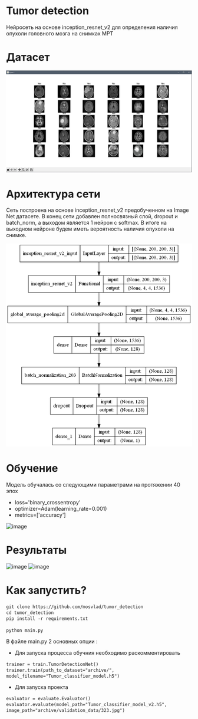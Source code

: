 # Tumor detection
Нейросеть на основе inception_resnet_v2 для определения наличия опухоли головного мозга на снимках МРТ

# Датасет

![dataset](https://github.com/mosvlad/tumor_detection/blob/main/images/DoUHOmFenJA.jpg?raw=true "Dataset")

# Архитектура сети

Сеть построена на основе inception_resnet_v2 предобученном на Image Net датасете. В конец сети добавлен полносвязный слой, dropout и batch_norm, а выходом является 1 нейрон с softmax. В итоге на выходном нейроне будем иметь вероятность наличия опухоли на снимке. 

![architecture](https://github.com/mosvlad/tumor_detection/blob/main/images/model_plot.png?raw=true "architecture")

# Обучение 

Модель обучалась со следующими параметрами на протяжении 40 эпох

* loss='binary_crossentropy'
* optimizer=Adam(learning_rate=0.001)
* metrics=['accuracy']

![image](https://user-images.githubusercontent.com/31764930/146544239-08ac2beb-797b-4081-b40f-8c839f4efba2.png)

# Результаты

![image](https://user-images.githubusercontent.com/31764930/146544623-31b63660-31b8-4736-ada0-a5bff32debaa.png)
![image](https://user-images.githubusercontent.com/31764930/146544633-7ffd16b3-9c7b-4fe8-b6fb-e2f2bcf5e86a.png)

# Как запустить?

```
git clone https://github.com/mosvlad/tumor_detection
cd tumor_detection
pip install -r requirements.txt

python main.py
```

В файле main.py 2 основных опции :
* Для запуска процесса обучния необходимо раскомментировать

```
trainer = train.TumorDetectionNet()
trainer.train(path_to_dataset="archive/", model_filename="Tumor_classifier_model.h5") 
```

* Для запуска проекта

```
evaluator = evaluate.Evaluator()
evaluator.evaluate(model_path="Tumor_classifier_model_v2.h5", image_path="archive/validation_data/323.jpg")
```
